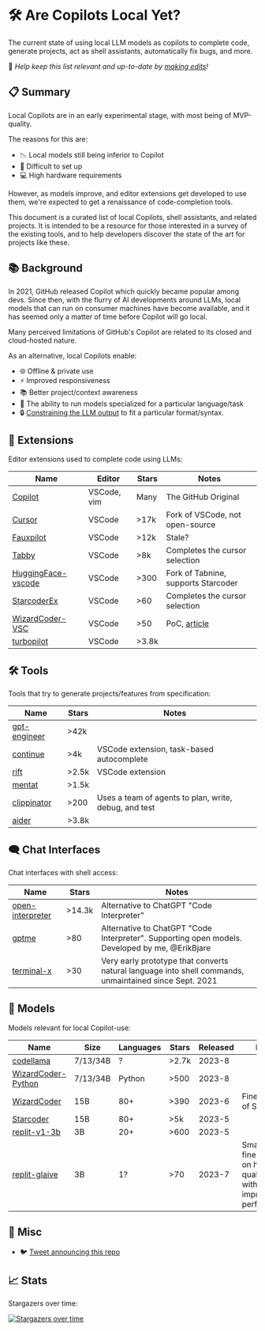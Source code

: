 # 🛠️ Are Copilots Local Yet?

The current state of using local LLM models as copilots to complete code, generate projects, act as shell assistants, automatically fix bugs, and more.

📝 *Help keep this list relevant and up-to-date by [making edits][edit]!*

[edit]: https://github.com/ErikBjare/are-copilots-local-yet/edit/master/README.md

## 📋 Summary

Local Copilots are in an early experimental stage, with most being of MVP-quality. 

The reasons for this are:

- 📉 Local models still being inferior to Copilot
- 🔧 Difficult to set up
- 💻 High hardware requirements

However, as models improve, and editor extensions get developed to use them, we're expected to get a renaissance of code-completion tools.

This document is a curated list of local Copilots, shell assistants, and related projects. It is intended to be a resource for those interested in a survey of the existing tools, and to help developers discover the state of the art for projects like these.

## 📚 Background

In 2021, GitHub released Copilot which quickly became popular among devs. Since then, with the flurry of AI developments around LLMs, local models that can run on consumer machines have become available, and it has seemed only a matter of time before Copilot will go local.

Many perceived limitations of GitHub's Copilot are related to its closed and cloud-hosted nature. 

As an alternative, local Copilots enable:

- 🌐 Offline & private use
- ⚡ Improved responsiveness
- 📚 Better project/context awareness
- 🎯 The ability to run models specialized for a particular language/task
- 🔒 [Constraining the LLM output](https://twitter.com/ErikBjare/status/1656731582001020928) to fit a particular format/syntax.

## 🧩 Extensions

Editor extensions used to complete code using LLMs:

| Name                            | Editor      | Stars   | Notes                               |
| -------------                   | --------    | ------- | ---------                           |
| [Copilot][copilot-vim]          | VSCode, vim | Many    | The GitHub Original                 |
| [Cursor][cursor]                | VSCode      | >17k    | Fork of VSCode, not open-source     |
| [Fauxpilot][fauxpilot]          | VSCode      | >12k    | Stale?                              |
| [Tabby][tabby]                  | VSCode      | >8k     | Completes the cursor selection      |
| [HuggingFace-vscode][hf-vscode] | VSCode      | >300    | Fork of Tabnine, supports Starcoder |
| [StarcoderEx][sc-ex]            | VSCode      | >60     | Completes the cursor selection      |
| [WizardCoder-VSC][wc-vsc]       | VSCode      | >50     | PoC, [article][wc-vsc-blog]         |
| [turbopilot][turbopilot]        | VSCode      | >3.8k   |                                     |

[copilot-vim]: https://github.com/github/copilot.vim
[cursor]: https://github.com/getcursor/cursor
[fauxpilot]: https://github.com/fauxpilot/fauxpilot
[tabby]: https://github.com/TabbyML/tabby
[hf-vscode]: https://github.com/huggingface/huggingface-vscode
[sc-ex]: https://github.com/Lisoveliy/StarCoderEx
[wc-vsc]: https://github.com/mzbac/wizardCoder-vsc
[wc-vsc-blog]: https://medium.com/@anchen.li/build-your-own-copliot-using-open-source-llm-ff9da556cb09
[turbopilot]: https://github.com/ravenscroftj/turbopilot

## 🛠️ Tools

Tools that try to generate projects/features from specification:

| Name                         | Stars   | Notes                                                 |
| --------------               | ------- | ---------                                             |
| [gpt-engineer][gpt-engineer] | >42k    |                                                       |
| [continue][continue]         | >4k     | VSCode extension, task-based autocomplete             |
| [rift][rift]                 | >2.5k   | VSCode extension                                      |
| [mentat][mentat]             | >1.5k   |                                                       |
| [clippinator][clippinator]   | >200    | Uses a team of agents to plan, write, debug, and test |
| [aider][aider]               | >3.8k   |                                                       |

[gpt-engineer]: https://github.com/AntonOsika/gpt-engineer
[continue]: https://github.com/continuedev/continue
[rift]: https://github.com/morph-labs/rift
[mentat]: https://github.com/biobootloader/mentat
[clippinator]: https://github.com/ennucore/clippinator
[aider]: https://github.com/paul-gauthier/aider

## 🗨️ Chat Interfaces

Chat interfaces with shell access:

| Name                     | Stars   | Notes                                                                                                  |
| --------------           | ------- | ---------                                                                                              |
| [open-interpreter][oi]   | >14.3k  | Alternative to ChatGPT "Code Interpreter"                                                              |
| [gptme][gptme]           | >80     | Alternative to ChatGPT "Code Interpreter". Supporting open models. Developed by me, @ErikBjare         |
| [terminal-x][terminal-x] | >30     | Very early prototype that converts natural language into shell commands, unmaintained since Sept. 2021 |

[oi]: https://github.com/KillianLucas/open-interpreter
[gptme]: https://github.com/ErikBjare/gptme
[terminal-x]: https://github.com/davidfant/terminal-x

## 🤖 Models

Models relevant for local Copilot-use:

| Name                            | Size       | Languages   | Stars   | Released   | Notes                                                                    |
| ------------------------------- | ---------- | ----------- | ------- | ---------- | -------                                                                  |
| [codellama][codellama]          | 7/13/34B   | ?           | >2.7k   | 2023-8     |                                                                          |
| [WizardCoder-Python][wc-py]     | 7/13/34B   | Python      | >500    | 2023-8     |                                                                          |
| [WizardCoder][wc-v1]            | 15B        | 80+         | >390    | 2023-6     | Fine-tuning of Starcoder                                                 |
| [Starcoder][starcoder]          | 15B        | 80+         | >5k     | 2023-5     |                                                                          |
| [replit-v1-3b][replit-v1]       | 3B         | 20+         | >600    | 2023-5     |                                                                          |
| [replit-glaive][replit-glaive]  | 3B         | 1?          | >70     | 2023-7     | Small model fine-tuned on high-quality data with impressive performance. |

[codellama]: https://github.com/facebookresearch/codellama
[starcoder]: https://github.com/bigcode-project/starcoder
[wc-py]: https://huggingface.co/WizardLM/WizardCoder-Python-34B-V1.0
[wc-v1]: https://huggingface.co/WizardLM/WizardCoder-15B-V1.0
[replit-v1]: https://huggingface.co/replit/replit-code-v1-3b
[replit-glaive]: https://huggingface.co/sahil2801/replit-code-instruct-glaive

## 📰 Misc

- 🐦 [Tweet announcing this repo][announce]

[announce]: https://twitter.com/ErikBjare/status/1681616666600394753

## 📈 Stats

Stargazers over time:

[![Stargazers over time](https://starchart.cc/ErikBjare/are-copilots-local-yet.svg)](https://starchart.cc/ErikBjare/are-copilots-local-yet)

